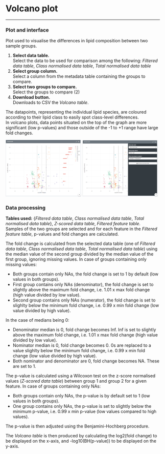 Volcano plot
=======================
---
### Plot and interface
Plot used to visualise the differences in lipid composition between two sample groups. 
1. **Select data table.**  
Select the data to be used for comparison among the following: *Filtered data table*, *Class normalised data table*, *Total normalised data table*
2. **Select group column.**  
Select a column from the metadata table containing the groups to compare.  
3. **Select two groups to compare.**  
Select the groups to compare (2)  
4. **Download button.**  
Downloads to CSV the *Volcano table*.  

The datapoints, representing the individual lipid species, are coloured according to their lipid class to easily spot class-level differences.  
In volcano plots, data points situated on the top of the graph are more significant (low p-values) and those outside of the -1 to +1 range have large fold changes.  

<img src="./img/visualise_lips_volcano_plot_1.png" width="49%">
<img src="./img/visualise_lips_volcano_plot_2.png" width="49%">

### Data processing
**Tables used:** {*Filtered data table*, *Class normalised data table*, *Total normalised data table*}, *Z-scored data table*, *Filtered feature table*.  
Samples of the two groups are selected and for each feature in the *Filtered feature table*, p-values and fold changes are calculated.  
  
The fold change is calculated from the selected data table (one of *Filtered data table*, *Class normalised data table*, *Total normalised data table*) using the median value of the second group divided by the median value of the first group, ignoring missing values. In case of groups containing only missing values: 
- Both groups contain only NAs, the fold change is set to 1 by default (low values in both groups).  
- First group contains only NAs (denominator), the fold change is set to slightly above the maximum fold change, i.e. 1.01 x max fold change (high value divided by low value).  
- Second group contains only NAs (numerator), the fold change is set to slighlty below the minimum fold change, i.e. 0.99 x min fold change (low value divided by high value).  
  
In the case of medians being 0:  
- Denominator median is 0, fold change becomes Inf. Inf is set to slightly above the maximum fold change, i.e. 1.01 x max fold change (high value divided by low value).  
- Nominator median is 0, fold change becomes 0. 0s are replaced to a value slighlty below the minimum fold change, i.e. 0.99 x min fold change (low value divided by high value).  
- Both nominator and denominator are 0, fold change becomes NA. These are set to 1.  

The p-value is calculated using a Wilcoxon test on the z-score normalised values (*Z-scored data table*) between group 1 and group 2 for a given feature. In case of groups containing only NAs:  
- Both groups contain only NAs, the p-value is by default set to 1 (low values in both groups).  
- One group contains only NAs, the p-value is set to slightly below the minimum p-value, i.e. 0.99 x min p-value (low values compared to high values).  

The p-value is then adjusted using the Benjamini-Hochberg procedure.  

The *Volcano table* is then produced by calculating the log2(fold change) to be displayed on the x-axis, and -log10(BH(p-value)) to be displayed on the y-axis.  
